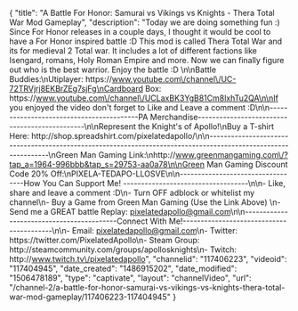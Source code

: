 {
    "title": "A Battle For Honor: Samurai vs Vikings vs Knights - Thera Total War Mod Gameplay",
    "description": "Today we are doing something fun :) Since For Honor releases in a couple days, I thought it would be cool to have a For Honor inspired battle :D  This mod is called Thera Total War and its for medieval 2 Total war.  It includes a lot of different factions like Isengard, romans, Holy Roman Empire and more.  Now we can finally figure out who is the best warrior.  Enjoy the battle :D \n\nBattle Buddies:\nUtiplayer: https:\/\/www.youtube.com\/channel\/UC-72TRVjrj8EKBrZEg7sjFg\nCardboard Box: https:\/\/www.youtube.com\/channel\/UCLaxBK3YgB81Cm8lxhTu2QA\n\nIf you enjoyed the video don't forget to Like and Leave a comment :D\n\n-----------------------------------------PA Merchandise----------------------------------------------\n\nRepresent the Knight's of Apollo!\nBuy a T-shirt Here: http:\/\/shop.spreadshirt.com\/pixelatedapollo\/\n\n---------------------------------------------------------------------------------------------------------------\nGreen Man Gaming Link:\nhttp:\/\/www.greenmangaming.com\/?tap_a=1964-996bbb&tap_s=29753-aa0a78\n\nGreen Man Gaming Discount Code 20% Off:\nPIXELA-TEDAPO-LLOSVE\n\n----------------------------------How You Can Support Me! -----------------------------------\n\n- Like, share and leave a comment :D\n- Turn OFF adblock or whitelist my channel\n- Buy a Game from Green Man Gaming (Use the Link Above) \n- Send me a GREAT battle Replay: pixelatedapollo@gmail.com\n\n------------------------------------------Connect With Me!-----------------------------------------\n\n- Email: pixelatedapollo@gmail.com\n- Twitter: https:\/\/twitter.com\/PixelatedApollo\n- Steam Group:  http:\/\/steamcommunity.com\/groups\/apollosknights\n- Twitch: http:\/\/www.twitch.tv\/pixelatedapollo",
    "channelid": "117406223",
    "videoid": "117404945",
    "date_created": "1486915202",
    "date_modified": "1506478189",
    "type": "captivate",
    "layout": "channelVideo",
    "url": "\/channel-2\/a-battle-for-honor-samurai-vs-vikings-vs-knights-thera-total-war-mod-gameplay\/117406223-117404945"
}